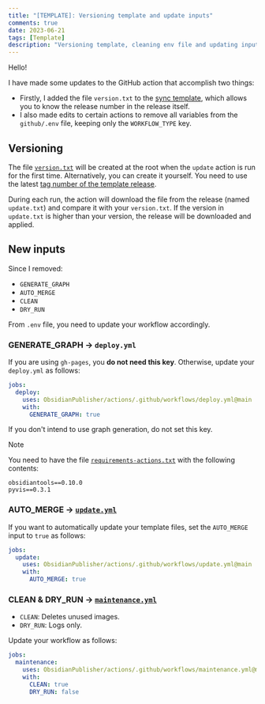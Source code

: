 ```yaml
---
title: "[TEMPLATE]: Versioning template and update inputs"
comments: true
date: 2023-06-21
tags: [Template]
description: "Versioning template, cleaning env file and updating inputs for GitHub Actions"
---
```


Hello!

I have made some updates to the GitHub action that accomplish two things:
- Firstly, I added the file `version.txt` to the [sync template](https://github.com/ObsidianPublisher/sync_template), which allows you to know the release number in the release itself.
- I also made edits to certain actions to remove all variables from the `github/.env` file, keeping only the `WORKFLOW_TYPE` key.

## Versioning

The file [`version.txt`](https://github.com/ObsidianPublisher/sync_template/blob/main/version.txt) will be created at the root when the `update` action is run for the first time. Alternatively, you can create it yourself. You need to use the latest [tag number of the template release](https://github.com/ObsidianPublisher/sync_template/releases).

During each run, the action will download the file from the release (named `update.txt`) and compare it with your `version.txt`. If the version in `update.txt` is higher than your version, the release will be downloaded and applied.

## New inputs

Since I removed:
- `GENERATE_GRAPH`
- `AUTO_MERGE`
- `CLEAN`
- `DRY_RUN`

From `.env` file, you need to update your workflow accordingly.

### GENERATE_GRAPH → `deploy.yml`

If you are using `gh-pages`, you **do not need this key**. Otherwise, update your `deploy.yml` as follows:

```yml
jobs:
  deploy:
    uses: ObsidianPublisher/actions/.github/workflows/deploy.yml@main
    with:
      GENERATE_GRAPH: true
```

If you don't intend to use graph generation, do not set this key.

> [!note]
> You need to have the file [`requirements-actions.txt`](https://github.com/ObsidianPublisher/template-netlify-vercel/blob/main/requirements-actions.txt) with the following contents:
>
> ```
> obsidiantools==0.10.0
> pyvis==0.3.1
> ```

### AUTO_MERGE → [`update.yml`](https://github.com/ObsidianPublisher/actions/blob/main/template/update.yml)

If you want to automatically update your template files, set the `AUTO_MERGE` input to `true` as follows:

```yaml
jobs:
  update:
    uses: ObsidianPublisher/actions/.github/workflows/update.yml@main
    with:
      AUTO_MERGE: true
```

### CLEAN & DRY_RUN → [`maintenance.yml`](https://github.com/ObsidianPublisher/actions/blob/main/template/maintenance.yml)

- `CLEAN`: Deletes unused images.
- `DRY_RUN`: Logs only.

Update your workflow as follows:

```yaml
jobs:
  maintenance:
    uses: ObsidianPublisher/actions/.github/workflows/maintenance.yml@main
    with:
      CLEAN: true
      DRY_RUN: false
```